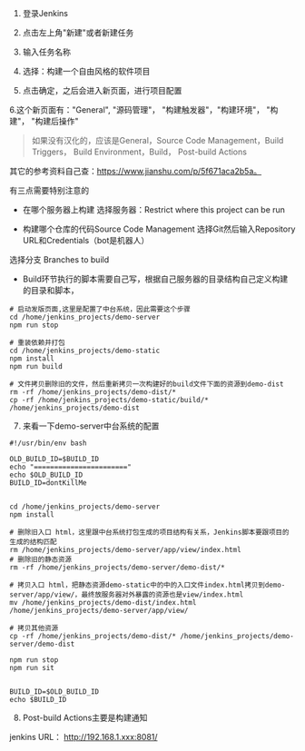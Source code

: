 1. 登录Jenkins

2. 点击左上角"新建"或者新建任务

3. 输入任务名称

4. 选择：构建一个自由风格的软件项目

5. 点击确定，之后会进入新页面，进行项目配置

6.这个新页面有："General", "源码管理"， "构建触发器"，"构建环境"， "构建"， "构建后操作"
> 如果没有汉化的，应该是General，Source Code Management，Build Triggers， Build Environment，Build， Post-build Actions

其它的参考资料自己查：https://www.jianshu.com/p/5f671aca2b5a。

有三点需要特别注意的

- 在哪个服务器上构建
选择服务器：Restrict where this project can be run

- 构建哪个仓库的代码Source Code Management
选择Git然后输入Repository URL和Credentials（bot是机器人）

选择分支	Branches to build

- Build环节执行的脚本需要自己写，根据自己服务器的目录结构自己定义构建的目录和脚本，

```shell
# 启动发版页面,这里是配置了中台系统，因此需要这个步骤
cd /home/jenkins_projects/demo-server
npm run stop

# 重装依赖并打包
cd /home/jenkins_projects/demo-static
npm install
npm run build

# 文件拷贝删除旧的文件，然后重新拷贝一次构建好的build文件下面的资源到demo-dist
rm -rf /home/jenkins_projects/demo-dist/*
cp -rf /home/jenkins_projects/demo-static/build/* /home/jenkins_projects/demo-dist
```

7. 来看一下demo-server中台系统的配置

```shell
#!/usr/bin/env bash

OLD_BUILD_ID=$BUILD_ID
echo "======================="
echo $OLD_BUILD_ID
BUILD_ID=dontKillMe


cd /home/jenkins_projects/demo-server
npm install

# 删除旧入口 html，这里跟中台系统打包生成的项目结构有关系，Jenkins脚本要跟项目的生成的结构匹配
rm /home/jenkins_projects/demo-server/app/view/index.html
# 删除旧的静态资源
rm -rf /home/jenkins_projects/demo-server/demo-dist/*

# 拷贝入口 html，把静态资源demo-static中的中的入口文件index.html拷贝到demo-server/app/view/，最终放服务器对外暴露的资源也是view/index.html
mv /home/jenkins_projects/demo-dist/index.html /home/jenkins_projects/demo-server/app/view/

# 拷贝其他资源
cp -rf /home/jenkins_projects/demo-dist/* /home/jenkins_projects/demo-server/demo-dist

npm run stop
npm run sit


BUILD_ID=$OLD_BUILD_ID
echo $BUILD_ID
```

8. Post-build Actions主要是构建通知

jenkins URL： http://192.168.1.xxx:8081/
